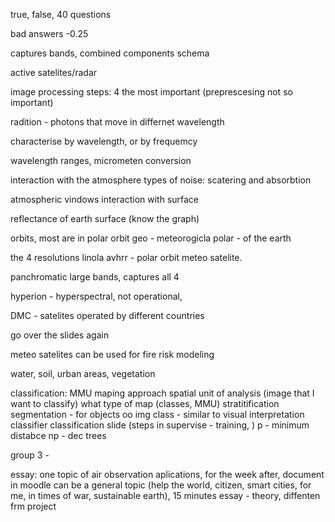 true, false, 40 questions

bad answers -0.25

captures bands, combined
components schema

active satelites/radar

image processing steps: 4 the most important (preprescesing not so important)

radition - photons that move in differnet wavelength

characterise by wavelength, or by frequemcy

wavelength ranges, micrometen conversion

interaction with the atmosphere
types of noise: scatering and absorbtion

atmospheric vindows
interaction with surface

reflectance of earth surface (know the graph)

orbits, most are in polar orbit
geo - meteorogicla
polar - of the earth

the 4 resolutions
linola avhrr - polar orbit meteo satelite.

panchromatic large bands, captures all 4

hyperion - hyperspectral, not operational, 

DMC - satelites operated by different countries

go over the slides again

meteo satelites can be used for fire risk modeling

water, soil, urban areas,  vegetation

classification:
MMU
maping approach
spatial unit of analysis (image that I want to classify)
what type of map (classes, MMU)
stratitification 
segmentation - for objects
oo img class -  similar to visual interpretation
classifier classification slide (steps in supervise - training, )
p  - minimum distabce
np - dec trees

group 3 - 

essay: one topic of air observation aplications, for the week after, document in moodle
can be a general topic (help the world, citizen, smart cities, for me, in times of war, sustainable earth), 15 minutes
essay - theory, diffenten frm project